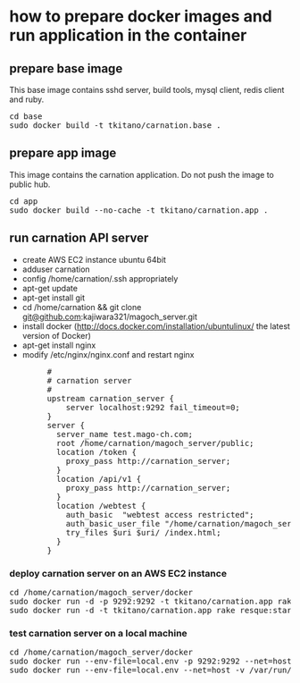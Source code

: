 # how to prepare docker images and run application in the container

## prepare base image

This base image contains sshd server, build tools, mysql client, redis client and ruby.
<pre>
cd base
sudo docker build -t tkitano/carnation.base .
</pre>

## prepare app image

This image contains the carnation application. 
Do not push the image to public hub.

<pre>
cd app
sudo docker build --no-cache -t tkitano/carnation.app .
</pre>

## run carnation API server

- create AWS EC2 instance ubuntu 64bit
- adduser carnation
- config /home/carnation/.ssh appropriately
- apt-get update
- apt-get install git
- cd /home/carnation && git clone git@github.com:kajiwara321/magoch_server.git
- install docker  (http://docs.docker.com/installation/ubuntulinux/ the latest version of Docker)
- apt-get install nginx
- modify /etc/nginx/nginx.conf and restart nginx
<pre>
        #
        # carnation server
        #
        upstream carnation_server {
            server localhost:9292 fail_timeout=0;
        }
        server {
          server_name test.mago-ch.com;
          root /home/carnation/magoch_server/public;
          location /token {
            proxy_pass http://carnation_server;
          }
          location /api/v1 {
            proxy_pass http://carnation_server;
          }
          location /webtest {
            auth_basic  "webtest access restricted";
            auth_basic_user_file "/home/carnation/magoch_server/server/htpasswd.webtest";
            try_files $uri $uri/ /index.html;
          }
        }
</pre>

### deploy carnation server on an AWS EC2 instance

<pre>
cd /home/carnation/magoch_server/docker
sudo docker run -d -p 9292:9292 -t tkitano/carnation.app rake server:start
sudo docker run -d -t tkitano/carnation.app rake resque:start
</pre>

### test carnation server on a local machine

<pre>
cd /home/carnation/magoch_server/docker
sudo docker run --env-file=local.env -p 9292:9292 --net=host -v /var/run/mysqld:/var/run/mysqld -t tkitano/carnation.app rake server:start
sudo docker run --env-file=local.env --net=host -v /var/run/mysqld:/var/run/mysqld -t tkitano/carnation.app rake resque:start
</pre>

